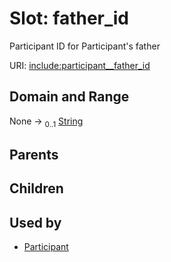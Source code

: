 
# Slot: father_id


Participant ID for Participant's father

URI: [include:participant__father_id](https://w3id.org/include/participant__father_id)


## Domain and Range

None &#8594;  <sub>0..1</sub> [String](types/String.md)

## Parents


## Children


## Used by

 * [Participant](Participant.md)
